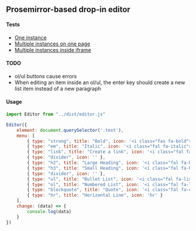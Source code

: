 ## Prosemirror-based drop-in editor

#### Tests

- [One instance](https://bryanbuchanan.github.io/texteditor/test/)
- [Multiple instances on one page](https://bryanbuchanan.github.io/texteditor/test/multiple.html)
- [Multiple instances inside iframe](https://bryanbuchanan.github.io/texteditor/test/frame.html)

#### TODO

- ol/ul buttons cause errors
- When editing an item inside an ol/ul, the enter key should create a new list item instead of a new paragraph

#### Usage

```javascript
import Editor from "../dist/editor.js"

Editor({
    element: document.querySelector('.text'),
    menu: [
        { type: "strong", title: "Bold", icon: '<i class="fas fa-bold"></i>' },
        { type: "em", title: "Italic", icon: '<i class="fal fa-italic"></i>' },
        { type: "link", title: "Create a link", icon: '<i class="fal fa-link"></i>' },
        { type: "divider", icon: '' },
        { type: "h2", title: "Large Heading", icon: '<i class="fal fa-heading"></i>' },
        { type: "h3", title: "Small Heading", icon: '<i class="fal fa-heading"></i>' },
        { type: "divider", icon: '' },
        { type: "ul", title: "Bullet List", icon: '<i class="fal fa-list"></i>' },
        { type: "ol", title: "Numbered List", icon: '<i class="fal fa-list-ol"></i>' },
        { type: "blockquote", title: "Quote", icon: '<i class="fal fa-quote-left"></i>' },
        { type: "hr", title: "Horizontal Line", icon: 'hr' }
    ],
    change: (data) => {
        console.log(data)
    }
})
```

